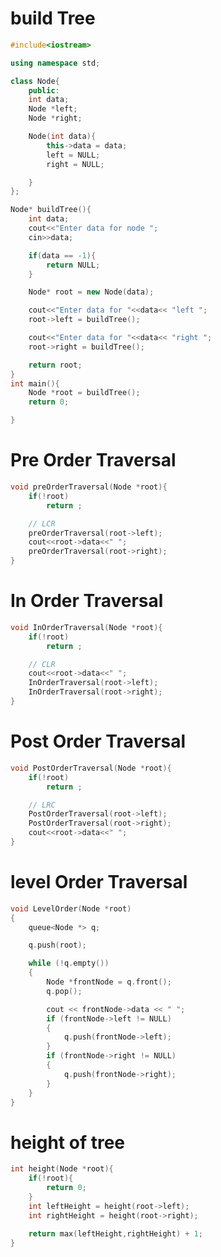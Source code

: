 # build Tree
```cpp
#include<iostream>

using namespace std;

class Node{
    public:
    int data;
    Node *left;
    Node *right;

    Node(int data){
        this->data = data;
        left = NULL;
        right = NULL;

    }
};

Node* buildTree(){
    int data;
    cout<<"Enter data for node ";
    cin>>data;

    if(data == -1){
        return NULL;
    }

    Node* root = new Node(data);

    cout<<"Enter data for "<<data<< "left ";
    root->left = buildTree();

    cout<<"Enter data for "<<data<< "right ";
    root->right = buildTree();

    return root;
}
int main(){
    Node *root = buildTree();
    return 0;

}
```

# Pre Order Traversal

```cpp
void preOrderTraversal(Node *root){
    if(!root)
        return ;

    // LCR
    preOrderTraversal(root->left);
    cout<<root->data<<" ";
    preOrderTraversal(root->right);
}
```

# In Order Traversal

```cpp
void InOrderTraversal(Node *root){
    if(!root)
        return ;

    // CLR
    cout<<root->data<<" ";
    InOrderTraversal(root->left);
    InOrderTraversal(root->right);
}
```

# Post Order Traversal
```cpp
void PostOrderTraversal(Node *root){
    if(!root)
        return ;

    // LRC
    PostOrderTraversal(root->left);
    PostOrderTraversal(root->right);
    cout<<root->data<<" ";
}

```
# level Order Traversal

```cpp
void LevelOrder(Node *root)
{
    queue<Node *> q;

    q.push(root);

    while (!q.empty())
    {
        Node *frontNode = q.front();
        q.pop();

        cout << frontNode->data << " ";
        if (frontNode->left != NULL)
        {
            q.push(frontNode->left);
        }
        if (frontNode->right != NULL)
        {
            q.push(frontNode->right);
        }
    }
}

```

# height of tree
```cpp
int height(Node *root){
    if(!root){
        return 0;
    }
    int leftHeight = height(root->left);
    int rightHeight = height(root->right);

    return max(leftHeight,rightHeight) + 1;
}
```

```cpp

```

```cpp

```

```cpp

```

```cpp

```

```cpp

```

```cpp

```

```cpp

```

```cpp

```

```cpp

```

```cpp

```

```cpp

```
